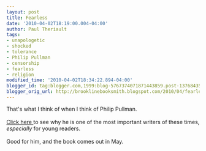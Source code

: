 ```yaml
---
layout: post
title: Fearless
date: '2010-04-02T18:19:00.004-04:00'
author: Paul Theriault
tags:
- unapologetic
- shocked
- tolerance
- Philip Pullman
- censorship
- fearless
- religion
modified_time: '2010-04-02T18:34:22.894-04:00'
blogger_id: tag:blogger.com,1999:blog-5767374071871443859.post-1376843553084752898
blogger_orig_url: http://brooklinebooksmith.blogspot.com/2010/04/fearless.html
---
```


That's what I think of when I think of Philip Pullman.  <br /><br /><a href="http://andrewsullivan.theatlantic.com/the_daily_dish/2010/04/no-one-has-the-right-to-live-without-being-shocked.html">Click here </a>to see why he is one of the most important writers of these times, <em>especially</em> for young readers.<br /><br />Good for him, and the book comes out in May.
